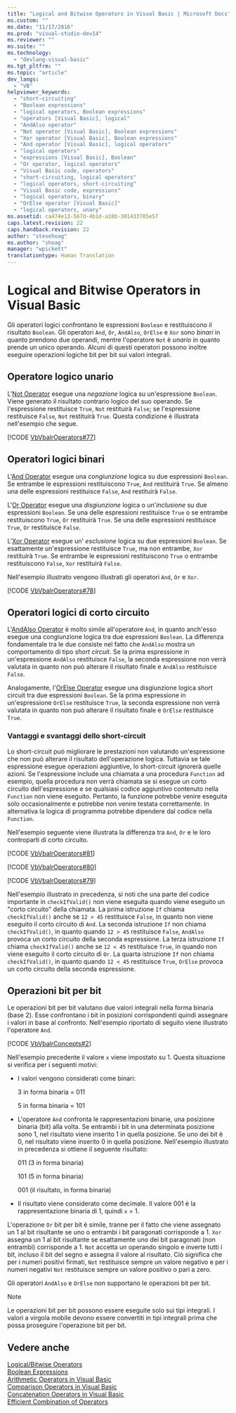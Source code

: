 ```yaml
---
title: "Logical and Bitwise Operators in Visual Basic | Microsoft Docs"
ms.custom: ""
ms.date: "11/17/2016"
ms.prod: "visual-studio-dev14"
ms.reviewer: ""
ms.suite: ""
ms.technology: 
  - "devlang-visual-basic"
ms.tgt_pltfrm: ""
ms.topic: "article"
dev_langs: 
  - "VB"
helpviewer_keywords: 
  - "short-circuiting"
  - "Boolean expressions"
  - "logical operators, Boolean expressions"
  - "operators [Visual Basic], logical"
  - "AndAlso operator"
  - "Not operator [Visual Basic], Boolean expressions"
  - "Xor operator [Visual Basic], Boolean expressions"
  - "And operator [Visual Basic], logical operators"
  - "logical operators"
  - "expressions [Visual Basic], Boolean"
  - "Or operator, logical operators"
  - "Visual Basic code, operators"
  - "short-circuiting, logical operators"
  - "logical operators, short-circuiting"
  - "Visual Basic code, expressions"
  - "logical operators, binary"
  - "OrElse operator [Visual Basic]"
  - "logical operators, unary"
ms.assetid: ca474e13-567d-4b1d-a18b-301433705e57
caps.latest.revision: 22
caps.handback.revision: 22
author: "stevehoag"
ms.author: "shoag"
manager: "wpickett"
translationtype: Human Translation
---
```

# Logical and Bitwise Operators in Visual Basic
Gli operatori logici confrontano le espressioni `Boolean` e restituiscono il risultato `Boolean`.  Gli operatori `And`, `Or`, `AndAlso`, `OrElse` e `Xor` sono *binari* in quanto prendono due operandi, mentre l'operatore `Not` è *unario* in quanto prende un unico operando.  Alcuni di questi operatori possono inoltre eseguire operazioni logiche bit per bit sui valori integrali.  
  
## Operatore logico unario  
 L'[Not Operator](../../../../visual-basic/language-reference/operators/not-operator.md) esegue una *negazione* logica su un'espressione `Boolean`.  Viene generato il risultato contrario logico del suo operando.  Se l'espressione restituisce `True`, `Not` restituirà `False`; se l'espressione restituisce `False`, `Not` restituirà `True`.  Questa condizione è illustrata nell'esempio che segue.  
  
 [!CODE [VbVbalrOperators#77](../CodeSnippet/VS_Snippets_VBCSharp/VbVbalrOperators#77)]  
  
## Operatori logici binari  
 L'[And Operator](../../../../visual-basic/language-reference/operators/and-operator.md) esegue una *congiunzione* logica su due espressioni `Boolean`.  Se entrambe le espressioni restituiscono `True`, `And` restituirà `True`.  Se almeno una delle espressioni restituisce `False`, `And` restituirà `False`.  
  
 L'[Or Operator](../../../../visual-basic/language-reference/operators/or-operator.md) esegue una *disgiunzione* logica o un'*inclusione* su due espressioni `Boolean`.  Se una delle espressioni restituisce `True` o se entrambe restituiscono `True`, `Or` restituirà `True`.  Se una delle espressioni restituisce `True`, `Or` restituisce `False`.  
  
 L'[Xor Operator](../../../../visual-basic/language-reference/operators/xor-operator.md) esegue un' *esclusione* logica su due espressioni `Boolean`.  Se esattamente un'espressione restituisce `True`, ma non entrambe, `Xor` restituirà `True`.  Se entrambe le espressioni restituiscono `True` o entrambe restituiscono `False`, `Xor` restituirà `False`.  
  
 Nell'esempio illustrato vengono illustrati gli operatori `And`, `Or` e `Xor`.  
  
 [!CODE [VbVbalrOperators#78](../CodeSnippet/VS_Snippets_VBCSharp/VbVbalrOperators#78)]  
  
## Operatori logici di corto circuito  
 L'[AndAlso Operator](../../../../visual-basic/language-reference/operators/andalso-operator.md) è molto simile all'operatore `And`, in quanto anch'esso esegue una congiunzione logica tra due espressioni `Boolean`.  La differenza fondamentale tra le due consiste nel fatto che `AndAlso` mostra un comportamento di tipo *short circuit*.  Se la prima espressione in un'espressione `AndAlso` restituisce `False`, la seconda espressione non verrà valutata in quanto non può alterare il risultato finale e `AndAlso` restituisce `False`.  
  
 Analogamente, l'[OrElse Operator](../../../../visual-basic/language-reference/operators/orelse-operator.md) esegue una disgiunzione logica short circuit tra due espressioni `Boolean`.  Se la prima espressione in un'espressione `OrElse` restituisce `True`, la seconda espressione non verrà valutata in quanto non può alterare il risultato finale e `OrElse` restituisce `True`.  
  
### Vantaggi e svantaggi dello short\-circuit  
 Lo short\-circuit può migliorare le prestazioni non valutando un'espressione che non può alterare il risultato dell'operazione logica.  Tuttavia se tale espressione esegue operazioni aggiuntive, lo short\-circuit ignorerà quelle azioni.  Se l'espressione include una chiamata a una procedura `Function` ad esempio, quella procedura non verrà chiamata se si esegue un corto circuito dell'espressione e se qualsiasi codice aggiuntivo contenuto nella `Function` non viene eseguito.  Pertanto, la funzione potrebbe venire eseguita solo occasionalmente e potrebbe non venire testata correttamente.  In alternativa la logica di programma potrebbe dipendere dal codice nella `Function`.  
  
 Nell'esempio seguente viene illustrata la differenza tra `And`, `Or` e le loro controparti di corto circuito.  
  
 [!CODE [VbVbalrOperators#81](../CodeSnippet/VS_Snippets_VBCSharp/VbVbalrOperators#81)]  
  
 [!CODE [VbVbalrOperators#80](../CodeSnippet/VS_Snippets_VBCSharp/VbVbalrOperators#80)]  
  
 [!CODE [VbVbalrOperators#79](../CodeSnippet/VS_Snippets_VBCSharp/VbVbalrOperators#79)]  
  
 Nell'esempio illustrato in precedenza, si noti che una parte del codice importante in `checkIfValid()` non viene eseguita quando viene eseguito un "corto circuito" della chiamata.  La prima istruzione `If` chiama `checkIfValid()` anche se `12 > 45` restituisce `False`, in quanto non viene eseguito il corto circuito di `And`.  La seconda istruzione `If` non chiama `checkIfValid()`, in quanto quando `12 > 45` restituisce `False`, `AndAlso` provoca un corto circuito della seconda espressione.  La terza istruzione `If` chiama `checkIfValid()` anche se `12 < 45` restituisce `True`, in quando non viene eseguito il corto circuito di `Or`.  La quarta istruzione `If` non chiama `checkIfValid()`, in quanto quando `12 < 45` restituisce `True`, `OrElse` provoca un corto circuito della seconda espressione.  
  
## Operazioni bit per bit  
 Le operazioni bit per bit valutano due valori integrali nella forma binaria \(base 2\).  Esse confrontano i bit in posizioni corrispondenti quindi assegnare i valori in base al confronto.  Nell'esempio riportato di seguito viene illustrato l'operatore `And`.  
  
 [!CODE [VbVbalrConcepts#2](../CodeSnippet/VS_Snippets_VBCSharp/VbVbalrConcepts#2)]  
  
 Nell'esempio precedente il valore `x` viene impostato su 1.  Questa situazione si verifica per i seguenti motivi:  
  
-   I valori vengono considerati come binari:  
  
     3 in forma binaria \= 011  
  
     5 in forma binaria \= 101  
  
-   L'operatore `And` confronta le rappresentazioni binarie, una posizione binaria \(bit\) alla volta.  Se entrambi i bit in una determinata posizione sono 1, nel risultato viene inserito 1 in quella posizione.  Se uno dei bit è 0, nel risultato viene inserito 0 in quella posizione.  Nell'esempio illustrato in precedenza si ottiene il seguente risultato:  
  
     011 \(3 in forma binaria\)  
  
     101 \(5 in forma binaria\)  
  
     001 \(il risultato, in forma binaria\)  
  
-   Il risultato viene considerato come decimale.  Il valore 001 è la rappresentazione binaria di 1, quindi `x` \= 1.  
  
 L'operazione `Or` bit per bit è simile, tranne per il fatto che viene assegnato un 1 al bit risultante se uno o entrambi i bit paragonati corrisponde a 1.  `Xor` assegna un 1 al bit risultante se esattamente uno dei bit paragonati \(non entrambi\) corrisponde a 1.  `Not` accetta un operando singolo e inverte tutti i bit, incluso il bit del segno e assegna il valore al risultato.  Ciò significa che per i numeri positivi firmati, `Not` restituisce sempre un valore negativo e per i numeri negativi `Not` restituisce sempre un valore positivo o pari a zero.  
  
 Gli operatori `AndAlso` e `OrElse` non supportano le operazioni bit per bit.  
  
> [!NOTE]
>  Le operazioni bit per bit possono essere eseguite solo sui tipi integrali.  I valori a virgola mobile devono essere convertiti in tipi integrali prima che possa proseguire l'operazione bit per bit.  
  
## Vedere anche  
 [Logical\/Bitwise Operators](../../../../visual-basic/language-reference/operators/logical-bitwise-operators.md)   
 [Boolean Expressions](../../../../visual-basic/programming-guide/language-features/operators-and-expressions/boolean-expressions.md)   
 [Arithmetic Operators in Visual Basic](../../../../visual-basic/programming-guide/language-features/operators-and-expressions/arithmetic-operators.md)   
 [Comparison Operators in Visual Basic](../../../../visual-basic/programming-guide/language-features/operators-and-expressions/comparison-operators.md)   
 [Concatenation Operators in Visual Basic](../../../../visual-basic/programming-guide/language-features/operators-and-expressions/concatenation-operators.md)   
 [Efficient Combination of Operators](../../../../visual-basic/programming-guide/language-features/operators-and-expressions/efficient-combination-of-operators.md)